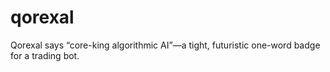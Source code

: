 # qorexal
Qorexal says “core-king algorithmic AI”—a tight, futuristic one-word badge for a trading bot.
